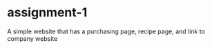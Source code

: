 # assignment-1
A simple website that has a purchasing page, recipe page, and link to company website
